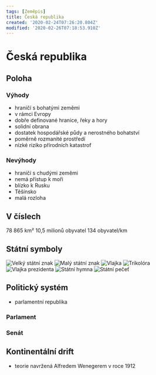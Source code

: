 ```yaml
---
tags: [Zeměpis]
title: Česká republika
created: '2020-02-24T07:26:20.804Z'
modified: '2020-02-26T07:18:53.910Z'
---
```


# Česká republika
## Poloha
### Výhody
- hraničí s bohatými zeměmi
- v rámci Evropy
- dobře definované hranice, řeky a hory
- solidní obrana
- dostatek hospodářské půdy a nerostného bohatství
- poměrně rozmanité prostředí
- nízké riziko přírodních katastrof
### Nevýhody
- hraničí s chudými zeměmi
- nemá přístup k moři
- blízko k Rusku
- Těšínsko
- malá rozloha
## V číslech
78 865 km²
10,5 milionů obyvatel
134 obyvatel/km
## Státní symboly
![Velký státní znak](https://upload.wikimedia.org/wikipedia/commons/thumb/e/ed/Coat_of_arms_of_the_Czech_Republic.svg/300px-Coat_of_arms_of_the_Czech_Republic.svg.png)
![Malý státní znak](https://upload.wikimedia.org/wikipedia/commons/thumb/2/20/Small_coat_of_arms_of_the_Czech_Republic.svg/1024px-Small_coat_of_arms_of_the_Czech_Republic.svg.png)
![Vlajka](https://upload.wikimedia.org/wikipedia/commons/thumb/c/cb/Flag_of_the_Czech_Republic.svg/1920px-Flag_of_the_Czech_Republic.svg.png)
![Trikolóra](https://upload.wikimedia.org/wikipedia/commons/thumb/5/58/Tricolour_of_the_Czech_Republic.svg/2560px-Tricolour_of_the_Czech_Republic.svg.png)
![Vlajka prezidenta](https://upload.wikimedia.org/wikipedia/commons/thumb/d/d2/Flag_of_the_President_of_the_Czech_Republic.svg/1280px-Flag_of_the_President_of_the_Czech_Republic.svg.png)
![Státní hymna](https://upload.wikimedia.org/wikipedia/commons/a/ad/Skroup-Anthem.jpg)
![Státní pečeť](https://upload.wikimedia.org/wikipedia/commons/b/bf/Seal_of_the_Czech_Republic.png)
## Politický systém
- parlamentní republika
### Parlament

### Senát

## Kontinentální drift
- teorie navržená Alfredem Wenegerem v roce 1912
